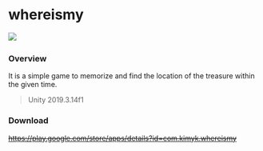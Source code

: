 # whereismy

<img src="./스크린샷 2023-02-15 오전 10.59.21.png" />


### Overview  

It is a simple game to memorize and find the location of the treasure within the given time.


> Unity 2019.3.14f1

### Download 

~~https://play.google.com/store/apps/details?id=com.kimyk.whereismy~~
